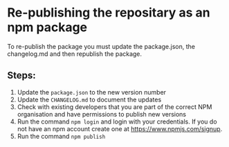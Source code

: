 # Re-publishing the repositary as an npm package

To re-publish the package you must update the package.json, the changelog.md and then republish the package.

## Steps:

1.  Update the `package.json` to the new version number
2.  Update the `CHANGELOG.md` to document the updates
3.  Check with existing developers that you are part of the correct NPM organisation and have permissions to publish new versions
4.  Run the command `npm login` and login with your credentials. If you do not have an npm account create one at https://www.npmjs.com/signup.
5.  Run the command `npm publish`
